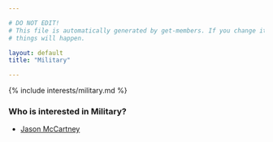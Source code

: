 ```yaml
---

# DO NOT EDIT!
# This file is automatically generated by get-members. If you change it, bad
# things will happen.

layout: default
title: "Military"

---
```


{% include interests/military.md %}

### Who is interested in Military?


* [Jason McCartney](members/jason-mccartney.html)
